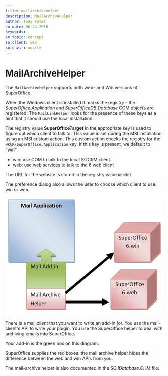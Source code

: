 ```yaml
---
title: mailarchivehelper
description: MailArchiveHelper
author: Tony Yates
so.date: 06.24.2016
keywords:
so.topic: concept
so.client: web
so.envir: onsite
---
```


# MailArchiveHelper

The `MailArchiveHelper` supports both web- and Win versions of SuperOffice.

When the Windows client is installed it marks the registry - the *SuperOffice.Application* and *SuperOfficeDB.Database* COM objects are registered. The `MailLinkHelper` looks for the presence of these keys as a hint that it should use the local installation.

The registry value **SuperOfficeTarget** in the appropriate key is used to figure out which client to talk to. This value is set during the MSI installation using an MSI custom action. This custom action checks the registry for the `HKCR\SuperOffice.Application` key. If this key is present, we default to "win".

* win: use COM to talk to the local SOCRM client.
* web: use web services to talk to the 6.web client

The URL for the website is stored in the registry value `WebUrl`

The preference dialog also allows the user to choose which client to use: win or web.

![diagram][img1]

There is a mail client that you want to write an add-in for. You use the mail-client's API to write your plugin. You use the SuperOffice helper to deal with archiving emails into SuperOffice.

Your add-in is the green box on this diagram.

SuperOffice supplies the red boxes: the mail archive helper hides the difference between the web and win APIs from you.

The mail-archive helper is also documented in the *SO.IDatabase.CHM* file.

<!-- Referenced links -->

<!-- Referenced images -->
[img1]: media/diagram.jpg
